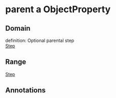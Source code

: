# parent a ObjectProperty

## Domain

definition: Optional parental step<br>
[Step](/Step)

## Range

[Step](/Step)

## Annotations



